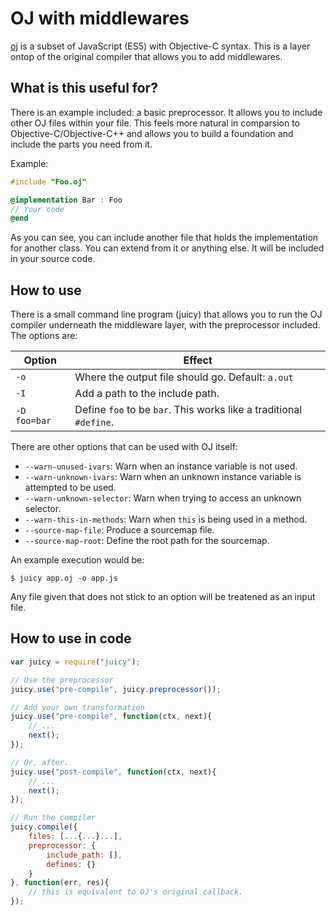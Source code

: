 # OJ with middlewares

[oj](https://github.com/musictheory/oj) is a subset of JavaScript (ES5) with Objective-C syntax. This is a layer ontop of the original compiler that allows you to add middlewares.

## What is this useful for?

There is an example included: a basic preprocessor. It allows you to include other OJ files within your file. This feels more natural in comparsion to Objective-C/Objective-C++ and allows you to build a foundation and include the parts you need from it.

Example:

```objective-c++
#include "Foo.oj"

@implementation Bar : Foo
// Your code
@end
```

As you can see, you can include another file that holds the implementation for another class. You can extend from it or anything else. It will be included in your source code.


## How to use
There is a small command line program (juicy) that allows you to run the OJ compiler underneath the middleware layer, with the preprocessor included. The options are:

| Option       | Effect                                                             |
|--------------|--------------------------------------------------------------------|
| `-o`         | Where the output file should go. Default: `a.out`                  |
| `-I`         | Add a path to the include path.                                    |
| `-D foo=bar` | Define `foo` to be `bar`. This works like a traditional `#define`. |

There are other options that can be used with OJ itself:

- `--warn-unused-ivars`: Warn when an instance variable is not used.
- `--warn-unknown-ivars`: Warn when an unknown instance variable is attempted to be used.
- `--warn-unknown-selector`: Warn when trying to access an unknown selector.
- `--warn-this-in-methods`: Warn when `this` is being used in a method.
- `--source-map-file`: Produce a sourcemap file.
- `--source-map-root`: Define the root path for the sourcemap.

An example execution would be:

    $ juicy app.oj -o app.js

Any file given that does not stick to an option will be treatened as an input file.

## How to use in code

```JavaScript
var juicy = require("juicy");

// Use the preprocessor
juicy.use("pre-compile", juicy.preprocessor());

// Add your own transformation
juicy.use("pre-compile", function(ctx, next){
    // ...
    next();
});

// Or, after.
juicy.use("post-compile", function(ctx, next){
    // ...
    next();
});

// Run the compiler
juicy.compile({
    files: [...{...}...],
    preprocessor: {
        include_path: [],
        defines: {}
    }
}, function(err, res){
    // this is equivalent to OJ's original callback.
});
```
